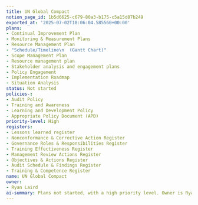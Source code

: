 ```yaml
---
title: UN Global Compact
notion_page_id: 1b5d6625-c679-80a3-b175-c5a15d87b249
exported_at: '2025-07-02T18:06:04.585560+00:00'
plans:
- Continual Improvement Plan
- Monitoring & Measurement Plans
- Resource Management Plan
- "Schedule/Timeline\n  (Gantt Chart)"
- Scope Management Plan
- Resource management plan
- Stakeholder analysis and engagement plans
- Policy Engagement
- Implementation Roadmap
- Situation Analysis
status: Not started
policies-:
- Audit Policy
- Training and Awareness
- Learning and Development Policy
- Appropriate Policy Document (APD)
priority-level: High
registers:
- Lessons learned register
- Nonconformance & Corrective Action Register
- Governance Roles & Responsibilities Register
- Training Effectiveness Register
- Management Review Actions Register
- Objectives & Actions Register
- Audit Schedule & Findings Register
- Training & Competence Register
name: UN Global Compact
owner:
- Ryan Laird
ai-summary: Plans not started, with a high priority level. Owner is Ryan Laird.
---
```


<!-- Unsupported block type: child_database -->